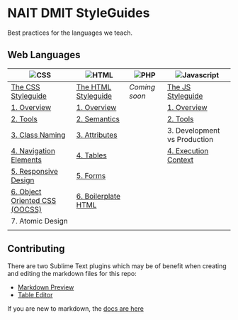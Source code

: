 NAIT DMIT StyleGuides
=====================

Best practices for the languages we teach.

## Web Languages

|                ![CSS](https://raw.github.com/nait-dmit/styleguides/master/assets/icons/css-med.png)               |       ![HTML](https://raw.github.com/nait-dmit/styleguides/master/assets/icons/html-med.png)      | ![PHP](https://raw.github.com/nait-dmit/styleguides/master/assets/icons/php-med.png) |      ![Javascript](https://raw.github.com/nait-dmit/styleguides/master/assets/icons/js-med.png)      |
| ----------------------------------------------------------------------------------------------------------------- | ------------------------------------------------------------------------------------------------- | ------------------------------------------------------------------------------------ | ---------------------------------------------------------------------------------------------------- |
| [The CSS Styleguide](https://github.com/nait-dmit/styleguides/tree/master/css)                                    | [The HTML Styleguide](https://github.com/nait-dmit/styleguides/tree/master/html)                  | _Coming soon_                                                                        | [The JS Styleguide](https://github.com/nait-dmit/styleguides/tree/master/js)                         |
| [1. Overview](https://github.com/nait-dmit/styleguides/tree/master/css/overview.md)                               | [1. Overview](https://github.com/nait-dmit/styleguides/tree/master/html/overview.md)              |                                                                                      | [1. Overview](https://github.com/nait-dmit/styleguides/tree/master/js/overview.md)                   |
| [2. Tools](https://github.com/nait-dmit/styleguides/tree/master/css/tools.md)                                     | [2. Semantics](https://github.com/nait-dmit/styleguides/tree/master/html/semantics.md)            |                                                                                      | [2. Tools](https://github.com/nait-dmit/styleguides/tree/master/js/tools.md)                         |
| [3. Class Naming](https://github.com/nait-dmit/styleguides/tree/master/css/class-naming.md)                       | [3. Attributes](https://github.com/nait-dmit/styleguides/tree/master/html/attributes.md)          |                                                                                      | 3. Development vs Production                                                                         |
| [4. Navigation Elements](https://github.com/nait-dmit/styleguides/tree/master/css/navigation-elements.md)         | [4. Tables](https://github.com/nait-dmit/styleguides/tree/master/html/tables.md)                  |                                                                                      | [4. Execution Context](https://github.com/nait-dmit/styleguides/tree/master/js/execution-context.md) |
| [5. Responsive Design](https://github.com/nait-dmit/styleguides/tree/master/css/responsive-design.md)             | [5. Forms](https://github.com/nait-dmit/styleguides/tree/master/html/forms.md)                    |                                                                                      |                                                                                                      |
| [6. Object Oriented CSS (OOCSS)](https://github.com/nait-dmit/styleguides/tree/master/css/object-oriented-css.md) | [6. Boilerplate HTML](https://github.com/nait-dmit/styleguides/tree/master/html/boilerplate.html) |                                                                                      |                                                                                                      |
| 7. Atomic Design                                                                                                  |                                                                                                   |                                                                                      |                                                                                                      |
|                                                                                                                   |                                                                                                   |                                                                                      |                                                                                                      |


## Contributing

There are two Sublime Text plugins which may be of benefit when creating and editing the markdown files for this repo:
* [Markdown Preview](https://github.com/revolunet/sublimetext-markdown-preview)
* [Table Editor](https://github.com/vkocubinsky/SublimeTableEditor)

If you are new to markdown, the [docs are here](http://daringfireball.net/projects/markdown/syntax)
